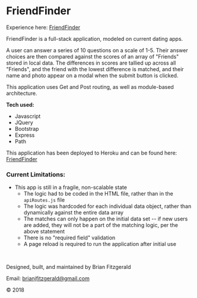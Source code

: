 # FriendFinder

Experience here: [FriendFinder](https://gentle-temple-26190.herokuapp.com/)

FriendFinder is a full-stack application, modeled on current dating apps.

A user can answer a series of 10 questions on a scale of 1-5. Their answer choices are then compared against the scores of an array of "Friends" stored in local data. The differences in scores are tallied up across all "Friends", and the friend with the lowest difference is matched, and their name and photo appear on a modal when the submit button is clicked.

This application uses Get and Post routing, as well as module-based architecture.

**Tech used:**
* Javascript
* JQuery
* Bootstrap
* Express
* Path

This application has been deployed to Heroku and can be found here: [FriendFinder](https://gentle-temple-26190.herokuapp.com/) 

### Current Limitations:
* This app is still in a fragile, non-scalable state
     * The logic had to be coded in the HTML file, rather than in the `apiRoutes.js` file
     * The logic was hardcoded for each individual data object, rather than dynamically against the entire data array
     * The matches can only happen on the initial data set -- if new users are added, they will not be a part of the matching logic, per the above statement
     * There is no "required field" validation
     * A page reload is required to run the application after initial use

&nbsp;

Designed, built, and maintained by Brian Fitzgerald

Email: brianjfitzgerald@gmail.com

&#169; 2018